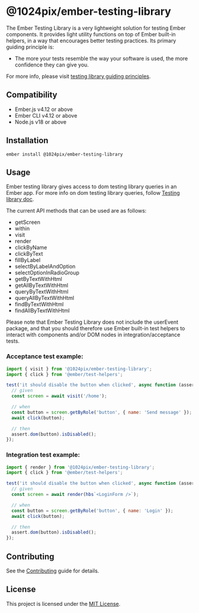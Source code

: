 # @1024pix/ember-testing-library

The Ember Testing Library is a very lightweight solution for testing Ember components. It provides light utility functions on top of Ember built-in helpers, in a way that encourages better testing practices. Its primary guiding principle is:

- The more your tests resemble the way your software is used, the more confidence they can give you.

For more info, please visit [testing library guiding principles](https://testing-library.com/docs/guiding-principles).

## Compatibility

- Ember.js v4.12 or above
- Ember CLI v4.12 or above
- Node.js v18 or above

## Installation

```
ember install @1024pix/ember-testing-library
```

## Usage

Ember testing library gives access to dom testing library queries in an Ember app. For more info on dom testing library queries, follow [Testing library doc](https://testing-library.com/docs/dom-testing-library/api/).

The current API methods that can be used are as follows:

- getScreen
- within
- visit
- render
- clickByName
- clickByText
- fillByLabel
- selectByLabelAndOption
- selectOptionInRadioGroup
- getByTextWithHtml
- getAllByTextWithHtml
- queryByTextWithHtml
- queryAllByTextWithHtml
- findByTextWithHtml
- findAllByTextWithHtml

Please note that Ember Testing Library does not include the userEvent package, and that you should therefore use Ember built-in test helpers to interact with components and/or DOM nodes in integration/acceptance tests.

### Acceptance test example:

```js
import { visit } from '@1024pix/ember-testing-library';
import { click } from '@ember/test-helpers';

test('it should disable the button when clicked', async function (assert) {
  // given
  const screen = await visit('/home');

  // when
  const button = screen.getByRole('button', { name: 'Send message' });
  await click(button);

  // then
  assert.dom(button).isDisabled();
});
```

### Integration test example:

```js
import { render } from '@1024pix/ember-testing-library';
import { click } from '@ember/test-helpers';

test('it should disable the button when clicked', async function (assert) {
  // given
  const screen = await render(hbs`<LoginForm />`);

  // when
  const button = screen.getByRole('button', { name: 'Login' });
  await click(button);

  // then
  assert.dom(button).isDisabled();
});
```

## Contributing

See the [Contributing](CONTRIBUTING.md) guide for details.

## License

This project is licensed under the [MIT License](LICENSE.md).
